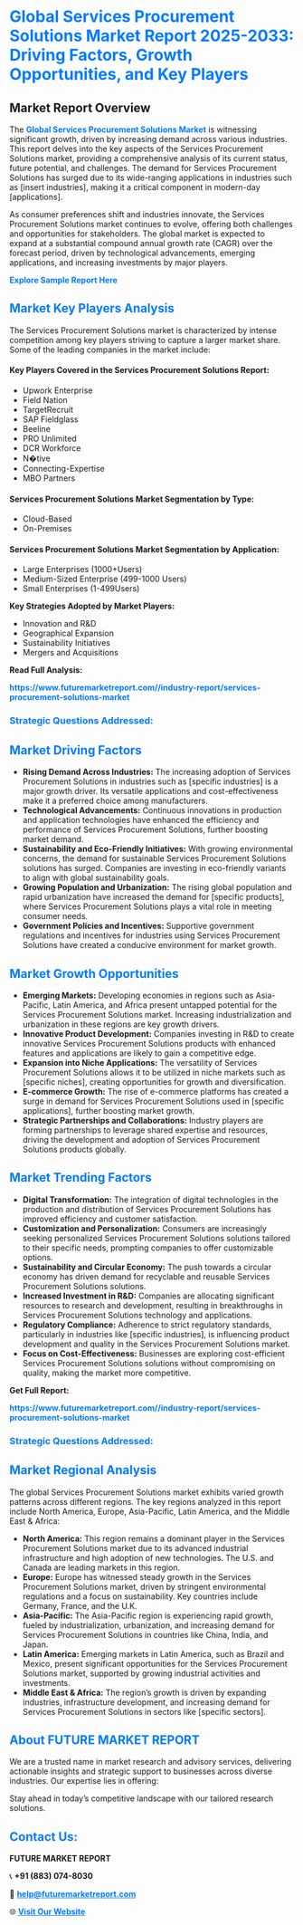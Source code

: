 <h1 style="color: #007BFF;">Global Services Procurement Solutions Market Report 2025-2033: Driving Factors, Growth Opportunities, and Key Players</h1>

<section id="overview">
<h2>Market Report Overview</h2>
<p>The <a href="https://www.futuremarketreport.com//industry-report/services-procurement-solutions-market" style="color: #007BFF; text-decoration: none;"><strong>Global Services Procurement Solutions Market</strong></a> is witnessing significant growth, driven by increasing demand across various industries. This report delves into the key aspects of the Services Procurement Solutions market, providing a comprehensive analysis of its current status, future potential, and challenges. The demand for Services Procurement Solutions has surged due to its wide-ranging applications in industries such as [insert industries], making it a critical component in modern-day [applications].</p>
<p>As consumer preferences shift and industries innovate, the Services Procurement Solutions market continues to evolve, offering both challenges and opportunities for stakeholders. The global market is expected to expand at a substantial compound annual growth rate (CAGR) over the forecast period, driven by technological advancements, emerging applications, and increasing investments by major players.</p>
</section>

<section id="overview">
<p><a href="https://www.futuremarketreport.com//request-sample/reportId=51909" style="color: #007BFF; text-decoration: none;"><strong>Explore Sample Report Here</strong></a></p>
</section>

<section id="key-players">
<h2 style="color: #007BFF;">Market Key Players Analysis</h2>
<p>The Services Procurement Solutions market is characterized by intense competition among key players striving to capture a larger market share. Some of the leading companies in the market include:</p>
<h4>Key Players Covered in the Services Procurement Solutions Report:</h4>
<ul><li>Upwork Enterprise</li><li>Field Nation</li><li>TargetRecruit</li><li>SAP Fieldglass</li><li>Beeline</li><li>PRO Unlimited</li><li>DCR Workforce</li><li>N�tive</li><li>Connecting-Expertise</li><li>MBO Partners</li></ul>
<h4>Services Procurement Solutions Market Segmentation by Type:</h4>
<ul><li>Cloud-Based</li><li>On-Premises</li></ul>

<h4>Services Procurement Solutions Market Segmentation by Application:</h4>
<ul><li>Large Enterprises (1000+Users)</li><li>Medium-Sized Enterprise (499-1000 Users)</li><li>Small Enterprises (1-499Users)</li></ul>
<p><strong>Key Strategies Adopted by Market Players:</strong></p>
<ul>
<li>Innovation and R&D</li>
<li>Geographical Expansion</li>
<li>Sustainability Initiatives</li>
<li>Mergers and Acquisitions</li>
</ul>
</section>

<section>
<p><strong>Read Full Analysis: </strong></p><a href="https://www.futuremarketreport.com//industry-report/services-procurement-solutions-market" style="color: #007BFF; text-decoration: none;"><strong>https://www.futuremarketreport.com//industry-report/services-procurement-solutions-market</strong></a>
<h3 style="color: #007BFF;">Strategic Questions Addressed:</h3>
</section>

<section id="driving-factors">
<h2 style="color: #007BFF;">Market Driving Factors</h2>
<ul>
<li><strong>Rising Demand Across Industries:</strong> The increasing adoption of Services Procurement Solutions in industries such as [specific industries] is a major growth driver. Its versatile applications and cost-effectiveness make it a preferred choice among manufacturers.</li>
<li><strong>Technological Advancements:</strong> Continuous innovations in production and application technologies have enhanced the efficiency and performance of Services Procurement Solutions, further boosting market demand.</li>
<li><strong>Sustainability and Eco-Friendly Initiatives:</strong> With growing environmental concerns, the demand for sustainable Services Procurement Solutions solutions has surged. Companies are investing in eco-friendly variants to align with global sustainability goals.</li>
<li><strong>Growing Population and Urbanization:</strong> The rising global population and rapid urbanization have increased the demand for [specific products], where Services Procurement Solutions plays a vital role in meeting consumer needs.</li>
<li><strong>Government Policies and Incentives:</strong> Supportive government regulations and incentives for industries using Services Procurement Solutions have created a conducive environment for market growth.</li>
</ul>
</section>

<section id="growth-opportunities">
<h2 style="color: #007BFF;">Market Growth Opportunities</h2>
<ul>
<li><strong>Emerging Markets:</strong> Developing economies in regions such as Asia-Pacific, Latin America, and Africa present untapped potential for the Services Procurement Solutions market. Increasing industrialization and urbanization in these regions are key growth drivers.</li>
<li><strong>Innovative Product Development:</strong> Companies investing in R&D to create innovative Services Procurement Solutions products with enhanced features and applications are likely to gain a competitive edge.</li>
<li><strong>Expansion into Niche Applications:</strong> The versatility of Services Procurement Solutions allows it to be utilized in niche markets such as [specific niches], creating opportunities for growth and diversification.</li>
<li><strong>E-commerce Growth:</strong> The rise of e-commerce platforms has created a surge in demand for Services Procurement Solutions used in [specific applications], further boosting market growth.</li>
<li><strong>Strategic Partnerships and Collaborations:</strong> Industry players are forming partnerships to leverage shared expertise and resources, driving the development and adoption of Services Procurement Solutions products globally.</li>
</ul>
</section>

<section id="trending-factors">
<h2 style="color: #007BFF;">Market Trending Factors</h2>
<ul>
<li><strong>Digital Transformation:</strong> The integration of digital technologies in the production and distribution of Services Procurement Solutions has improved efficiency and customer satisfaction.</li>
<li><strong>Customization and Personalization:</strong> Consumers are increasingly seeking personalized Services Procurement Solutions solutions tailored to their specific needs, prompting companies to offer customizable options.</li>
<li><strong>Sustainability and Circular Economy:</strong> The push towards a circular economy has driven demand for recyclable and reusable Services Procurement Solutions solutions.</li>
<li><strong>Increased Investment in R&D:</strong> Companies are allocating significant resources to research and development, resulting in breakthroughs in Services Procurement Solutions technology and applications.</li>
<li><strong>Regulatory Compliance:</strong> Adherence to strict regulatory standards, particularly in industries like [specific industries], is influencing product development and quality in the Services Procurement Solutions market.</li>
<li><strong>Focus on Cost-Effectiveness:</strong> Businesses are exploring cost-efficient Services Procurement Solutions solutions without compromising on quality, making the market more competitive.</li>
</ul>
</section>

<section>
<p><strong>Get Full Report: </strong></p><a href="https://www.futuremarketreport.com//industry-report/services-procurement-solutions-market" style="color: #007BFF; text-decoration: none;"><strong>https://www.futuremarketreport.com//industry-report/services-procurement-solutions-market</strong></a>
<h3 style="color: #007BFF;">Strategic Questions Addressed:</h3>
</section>


<section id="regional-analysis">
<h2 style="color: #007BFF;">Market Regional Analysis</h2>
<p>The global Services Procurement Solutions market exhibits varied growth patterns across different regions. The key regions analyzed in this report include North America, Europe, Asia-Pacific, Latin America, and the Middle East & Africa:</p>
<ul>
<li><strong>North America:</strong> This region remains a dominant player in the Services Procurement Solutions market due to its advanced industrial infrastructure and high adoption of new technologies. The U.S. and Canada are leading markets in this region.</li>
<li><strong>Europe:</strong> Europe has witnessed steady growth in the Services Procurement Solutions market, driven by stringent environmental regulations and a focus on sustainability. Key countries include Germany, France, and the U.K.</li>
<li><strong>Asia-Pacific:</strong> The Asia-Pacific region is experiencing rapid growth, fueled by industrialization, urbanization, and increasing demand for Services Procurement Solutions in countries like China, India, and Japan.</li>
<li><strong>Latin America:</strong> Emerging markets in Latin America, such as Brazil and Mexico, present significant opportunities for the Services Procurement Solutions market, supported by growing industrial activities and investments.</li>
<li><strong>Middle East & Africa:</strong> The region’s growth is driven by expanding industries, infrastructure development, and increasing demand for Services Procurement Solutions in sectors like [specific sectors].</li>
</ul>
</section>

<footer>
<h2 style="color: #007BFF;">About FUTURE MARKET REPORT</h2>
<p>We are a trusted name in market research and advisory services, delivering actionable insights and strategic support to businesses across diverse industries. Our expertise lies in offering:</p>

<p>Stay ahead in today’s competitive landscape with our tailored research solutions.</p>

<h2 style="color: #007BFF;">Contact Us:</h2>
<p><strong>FUTURE MARKET REPORT</strong></p>
<p>📞 <strong>+91 (883) 074-8030</strong></p>
<p>📧 <strong><a href="mailto:help@futuremarketreport.com" style="color: #007BFF;">help@futuremarketreport.com</a></strong></p>
<p>🌐 <strong><a href="https://www.futuremarketreport.com/" style="color: #007BFF;">Visit Our Website</a></strong></p>
</footer>